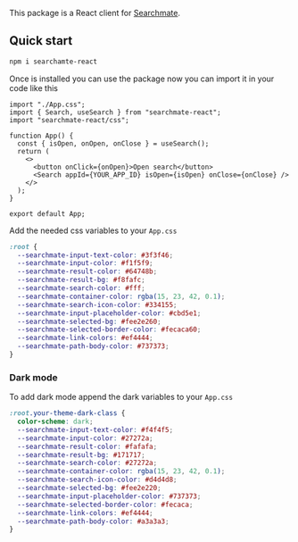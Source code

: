 This package is a React client for [Searchmate](https://searchmate.app).

## Quick start

```bash
npm i searchamte-react
```

Once is installed you can use the package now you can import it in your code like this

```tsx
import "./App.css";
import { Search, useSearch } from "searchmate-react";
import "searchmate-react/css";

function App() {
  const { isOpen, onOpen, onClose } = useSearch();
  return (
    <>
      <button onClick={onOpen}>Open search</button>
      <Search appId={YOUR_APP_ID} isOpen={isOpen} onClose={onClose} />
    </>
  );
}

export default App;
```

Add the needed css variables to your `App.css`

```css
:root {
  --searchmate-input-text-color: #3f3f46;
  --searchmate-input-color: #f1f5f9;
  --searchmate-result-color: #64748b;
  --searchmate-result-bg: #f8fafc;
  --searchmate-search-color: #fff;
  --searchmate-container-color: rgba(15, 23, 42, 0.1);
  --searchmate-search-icon-color: #334155;
  --searchmate-input-placeholder-color: #cbd5e1;
  --searchmate-selected-bg: #fee2e260;
  --searchmate-selected-border-color: #fecaca60;
  --searchmate-link-colors: #ef4444;
  --searchmate-path-body-color: #737373;
}
```

### Dark mode

To add dark mode append the dark variables to your `App.css`

```css
:root.your-theme-dark-class {
  color-scheme: dark;
  --searchmate-input-text-color: #f4f4f5;
  --searchmate-input-color: #27272a;
  --searchmate-result-color: #fafafa;
  --searchmate-result-bg: #171717;
  --searchmate-search-color: #27272a;
  --searchmate-container-color: rgba(15, 23, 42, 0.1);
  --searchmate-search-icon-color: #d4d4d8;
  --searchmate-selected-bg: #fee2e220;
  --searchmate-input-placeholder-color: #737373;
  --searchmate-selected-border-color: #fecaca;
  --searchmate-link-colors: #ef4444;
  --searchmate-path-body-color: #a3a3a3;
}
```
